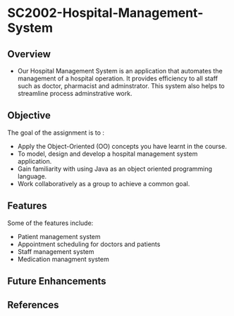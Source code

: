 # SC2002-Hospital-Management-System
## Overview
- Our Hospital Management System is an application that automates the management of a hospital operation. It provides efficiency to all staff such as doctor, pharmacist and adminstrator. This system also helps to streamline process adminstrative work.


## Objective
The goal of the assignment is to :
- Apply the Object-Oriented (OO) concepts you have learnt in the course. 
- To model, design and develop a hospital management system application. 
- Gain familiarity with using Java as an object oriented programming language. 
- Work collaboratively as a group to achieve a common goal.

## Features
Some of the features include:
- Patient management system
- Appointment scheduling for doctors and patients
- Staff management system
- Medication managment system

## Future Enhancements


## References


